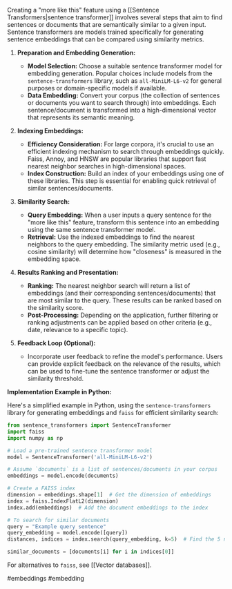 Creating a "more like this" feature using a [[Sentence Transformers|sentence transformer]] involves several steps that aim to find sentences or documents that are semantically similar to a given input. Sentence transformers are models trained specifically for generating sentence embeddings that can be compared using similarity metrics. 

1. **Preparation and Embedding Generation:**
   
   - **Model Selection:** Choose a suitable sentence transformer model for embedding generation. Popular choices include models from the `sentence-transformers` library, such as `all-MiniLM-L6-v2` for general purposes or domain-specific models if available.
   - **Data Embedding:** Convert your corpus (the collection of sentences or documents you want to search through) into embeddings. Each sentence/document is transformed into a high-dimensional vector that represents its semantic meaning.

2. **Indexing Embeddings:**
   
   - **Efficiency Consideration:** For large corpora, it's crucial to use an efficient indexing mechanism to search through embeddings quickly. Faiss, Annoy, and HNSW are popular libraries that support fast nearest neighbor searches in high-dimensional spaces.
   - **Index Construction:** Build an index of your embeddings using one of these libraries. This step is essential for enabling quick retrieval of similar sentences/documents.

3. **Similarity Search:**
   
   - **Query Embedding:** When a user inputs a query sentence for the "more like this" feature, transform this sentence into an embedding using the same sentence transformer model.
   - **Retrieval:** Use the indexed embeddings to find the nearest neighbors to the query embedding. The similarity metric used (e.g., cosine similarity) will determine how "closeness" is measured in the embedding space.

4. **Results Ranking and Presentation:**
   
   - **Ranking:** The nearest neighbor search will return a list of embeddings (and their corresponding sentences/documents) that are most similar to the query. These results can be ranked based on the similarity score.
   - **Post-Processing:** Depending on the application, further filtering or ranking adjustments can be applied based on other criteria (e.g., date, relevance to a specific topic).

5. **Feedback Loop (Optional):**
   
   - Incorporate user feedback to refine the model's performance. Users can provide explicit feedback on the relevance of the results, which can be used to fine-tune the sentence transformer or adjust the similarity threshold.

**Implementation Example in Python:**

Here's a simplified example in Python, using the `sentence-transformers` library for generating embeddings and `faiss` for efficient similarity search:

```python
from sentence_transformers import SentenceTransformer
import faiss
import numpy as np

# Load a pre-trained sentence transformer model
model = SentenceTransformer('all-MiniLM-L6-v2')

# Assume `documents` is a list of sentences/documents in your corpus
embeddings = model.encode(documents)

# Create a FAISS index
dimension = embeddings.shape[1]  # Get the dimension of embeddings
index = faiss.IndexFlatL2(dimension)
index.add(embeddings)  # Add the document embeddings to the index

# To search for similar documents
query = "Example query sentence"
query_embedding = model.encode([query])
distances, indices = index.search(query_embedding, k=5)  # Find the 5 nearest neighbors

similar_documents = [documents[i] for i in indices[0]]
```

For alternatives to `faiss`, see [[Vector databases]].

<!-- Keywords -->
#embeddings #embedding
<!-- /Keywords -->
